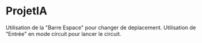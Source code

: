 # ProjetIA

Utilisation de la "Barre Espace" pour changer de deplacement.
Utilisation de "Entrée" en mode circuit pour lancer le circuit.
